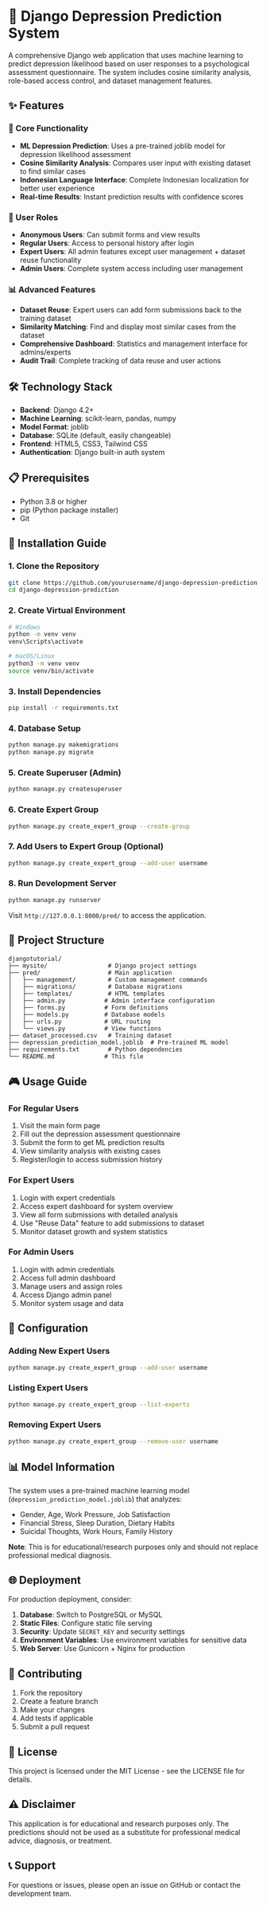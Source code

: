 # 🧠 Django Depression Prediction System

A comprehensive Django web application that uses machine learning to predict depression likelihood based on user responses to a psychological assessment questionnaire. The system includes cosine similarity analysis, role-based access control, and dataset management features.

## ✨ Features

### 🎯 Core Functionality
- **ML Depression Prediction**: Uses a pre-trained joblib model for depression likelihood assessment
- **Cosine Similarity Analysis**: Compares user input with existing dataset to find similar cases
- **Indonesian Language Interface**: Complete Indonesian localization for better user experience
- **Real-time Results**: Instant prediction results with confidence scores

### 👥 User Roles
- **Anonymous Users**: Can submit forms and view results
- **Regular Users**: Access to personal history after login
- **Expert Users**: All admin features except user management + dataset reuse functionality
- **Admin Users**: Complete system access including user management

### 📊 Advanced Features
- **Dataset Reuse**: Expert users can add form submissions back to the training dataset
- **Similarity Matching**: Find and display most similar cases from the dataset
- **Comprehensive Dashboard**: Statistics and management interface for admins/experts
- **Audit Trail**: Complete tracking of data reuse and user actions

## 🛠️ Technology Stack

- **Backend**: Django 4.2+
- **Machine Learning**: scikit-learn, pandas, numpy
- **Model Format**: joblib
- **Database**: SQLite (default, easily changeable)
- **Frontend**: HTML5, CSS3, Tailwind CSS
- **Authentication**: Django built-in auth system

## 📋 Prerequisites

- Python 3.8 or higher
- pip (Python package installer)
- Git

## 🚀 Installation Guide

### 1. Clone the Repository
```bash
git clone https://github.com/yourusername/django-depression-prediction.git
cd django-depression-prediction
```

### 2. Create Virtual Environment
```bash
# Windows
python -m venv venv
venv\Scripts\activate

# macOS/Linux
python3 -m venv venv
source venv/bin/activate
```

### 3. Install Dependencies
```bash
pip install -r requirements.txt
```

### 4. Database Setup
```bash
python manage.py makemigrations
python manage.py migrate
```

### 5. Create Superuser (Admin)
```bash
python manage.py createsuperuser
```

### 6. Create Expert Group
```bash
python manage.py create_expert_group --create-group
```

### 7. Add Users to Expert Group (Optional)
```bash
python manage.py create_expert_group --add-user username
```

### 8. Run Development Server
```bash
python manage.py runserver
```

Visit `http://127.0.0.1:8000/pred/` to access the application.

## 📁 Project Structure

```
djangotutorial/
├── mysite/                 # Django project settings
├── pred/                   # Main application
│   ├── management/         # Custom management commands
│   ├── migrations/         # Database migrations
│   ├── templates/          # HTML templates
│   ├── admin.py           # Admin interface configuration
│   ├── forms.py           # Form definitions
│   ├── models.py          # Database models
│   ├── urls.py            # URL routing
│   └── views.py           # View functions
├── dataset_processed.csv   # Training dataset
├── depression_prediction_model.joblib  # Pre-trained ML model
├── requirements.txt        # Python dependencies
└── README.md              # This file
```

## 🎮 Usage Guide

### For Regular Users
1. Visit the main form page
2. Fill out the depression assessment questionnaire
3. Submit the form to get ML prediction results
4. View similarity analysis with existing cases
5. Register/login to access submission history

### For Expert Users
1. Login with expert credentials
2. Access expert dashboard for system overview
3. View all form submissions with detailed analysis
4. Use "Reuse Data" feature to add submissions to dataset
5. Monitor dataset growth and system statistics

### For Admin Users
1. Login with admin credentials
2. Access full admin dashboard
3. Manage users and assign roles
4. Access Django admin panel
5. Monitor system usage and data

## 🔧 Configuration

### Adding New Expert Users
```bash
python manage.py create_expert_group --add-user username
```

### Listing Expert Users
```bash
python manage.py create_expert_group --list-experts
```

### Removing Expert Users
```bash
python manage.py create_expert_group --remove-user username
```

## 📊 Model Information

The system uses a pre-trained machine learning model (`depression_prediction_model.joblib`) that analyzes:

- Gender, Age, Work Pressure, Job Satisfaction
- Financial Stress, Sleep Duration, Dietary Habits
- Suicidal Thoughts, Work Hours, Family History

**Note**: This is for educational/research purposes only and should not replace professional medical diagnosis.

## 🌐 Deployment

For production deployment, consider:

1. **Database**: Switch to PostgreSQL or MySQL
2. **Static Files**: Configure static file serving
3. **Security**: Update `SECRET_KEY` and security settings
4. **Environment Variables**: Use environment variables for sensitive data
5. **Web Server**: Use Gunicorn + Nginx for production

## 🤝 Contributing

1. Fork the repository
2. Create a feature branch
3. Make your changes
4. Add tests if applicable
5. Submit a pull request

## 📄 License

This project is licensed under the MIT License - see the LICENSE file for details.

## ⚠️ Disclaimer

This application is for educational and research purposes only. The predictions should not be used as a substitute for professional medical advice, diagnosis, or treatment.

## 📞 Support

For questions or issues, please open an issue on GitHub or contact the development team.
